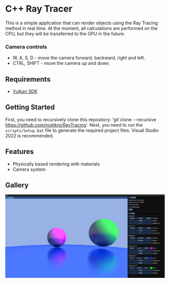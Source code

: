 # C++ Ray Tracer

This is a simple application that can render objects using the Ray Tracing method in real time. At the moment, all calculations are performed on the CPU, but they will be transferred to the GPU in the future.

### Camera controls
- W, A, S, D - move the camera forward, backward, right and left.
- CTRL, SHIFT - move the camera up and down.

## Requirements
- [Vulkan SDK](https://vulkan.lunarg.com/sdk/home#windows)

## Getting Started
First, you need to recursively clone this repository: 'git clone --recursive https://github.com/rostikro/RayTracing'. Next, you need to run the `scripts/Setup.bat` file to generate the required project files. Visual Studio 2022 is recommended.

## Features
- Physically based rendering with materials
- Camera system

## Gallery
![img1](https://github.com/rostikro/RayTracing/blob/master/images/img1.jpg)
